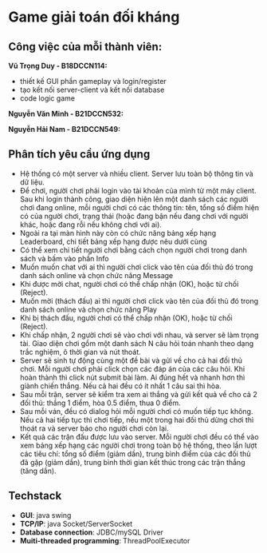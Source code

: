 # Game giải toán đối kháng
## Công việc của mỗi thành viên:

**Vũ Trọng Duy - B18DCCN114:**
- thiết kế GUI phần gameplay và login/register
- tạo kết nối server-client và kết nối database
- code logic game

**Nguyễn Văn Minh - B21DCCN532:**

**Nguyễn Hải Nam - B21DCCN549:**

## Phân tích yêu cầu ứng dụng
- Hệ thống có một server và nhiều client. Server lưu toàn bộ thông tin và dữ liệu.
- Để chơi, người chơi phải login vào tài khoản của mình từ một máy client. Sau khi login thành công, giao diện hiện lên một danh sách các người chơi đang online, mỗi người chơi có các thông tin: tên, tổng số điểm hiện có của người chơi, trạng thái (hoặc đang bận nếu đang chơi với người khác, hoặc đang rỗi nếu không chơi với ai).
- Ngoài ra tại màn hình này còn có chức năng bảng xếp hạng Leaderboard, chi tiết bảng xếp hạng được nêu dưới cùng
- Có thể xem chi tiết người chơi bằng cách chọn người chơi trong danh sách và bấm vào phần Info
- Muốn muốn chat với ai thì người chơi click vào tên của đối thủ đó trong danh sách online và chọn chức năng Message
- Khi được mời chat, người chơi có thể chấp nhận (OK), hoặc từ chối (Reject).
- Muốn mời (thách đấu) ai thì người chơi click vào tên của đối thủ đó trong danh sách online và chọn chức năng Play
- Khi bị thách đấu, người chơi có thể chấp nhận (OK), hoặc từ chối (Reject).
- Khi chấp nhận, 2 người chơi sẽ vào chơi với nhau, và server sẽ làm trọng tài. Giao diện chơi gồm một danh sách N câu hỏi toán nhanh theo dạng trắc nghiệm, ô thời gian và nút thoát.
- Server sẽ sinh tự động cùng một đề bài và gửi về cho cả hai đối thủ chơi. Mỗi người chơi phải click chọn các đáp án của các câu hỏi. Khi hoàn thành thì click nút submit bài làm. Ai đúng hết và nhanh hơn thì giành chiến thắng. Nếu cả hai đều có ít nhất 1 câu sai thì hòa.
- Sau mỗi trận, server sẽ kiểm tra xem ai thắng và gửi kết quả về cho cả 2 đối thủ: thắng 1 điểm, hòa 0.5 điểm, thua 0 điểm.
- Sau mỗi ván, đều có dialog hỏi mỗi người chơi có muốn tiếp tục không. Nếu cả hai tiếp tục thì chơi tiếp, nếu một trong hai đối thủ dừng chơi thì thoát ra và server báo cho người chơi còn lại.
- Kết quả các trận đấu được lưu vào server. Mỗi người chơi đều có thể vào xem bảng xếp hạng các người chơi trong toàn bộ hệ thống, theo lần lượt các tiêu chí: tổng số điểm (giảm dần), trung bình điểm của các đối thủ đã gặp (giảm dần), trung bình thời gian kết thúc trong các trận thắng (tăng dần).

## Techstack
- **GUI**: java swing
- **TCP/IP**: java Socket/ServerSocket
- **Database connection**: JDBC/mySQL Driver
- **Muiti-threaded programming**: ThreadPoolExecutor
